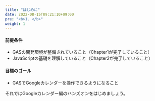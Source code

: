 ```yaml
---
title: "はじめに"
date: 2022-08-15T09:21:10+09:00
pre: "<b>1. </b>"
weight: 1
---
```

#### 前提条件
- GASの開発環境が整備されていること（Chapter1が完了していること）
- JavaScriptの基礎を理解していること（Chapter2が完了していること）

#### 目標のゴール
- GASでGoogleカレンダーを操作できるようになること

それではGoogleカレンダー編のハンズオンをはじめましょう。
